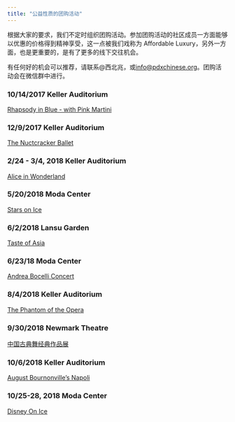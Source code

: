```yaml
---
title: "公益性质的团购活动"
---
```


根据大家的要求，我们不定时组织团购活动。参加团购活动的社区成员一方面能够以优惠的价格得到精神享受，这一点被我们戏称为 Affordable Luxury，另外一方面，也是更重要的，是有了更多的线下交往机会。

有任何好的机会可以推荐，请联系@西北兆，或[info@pdxchinese.org](mailto:info@pdxchinese.org)。团购活动会在微信群中进行。

### 10/14/2017 Keller Auditorium

[Rhapsody in Blue - with Pink Martini](https://www.obt.org/1718-season/rhapsody-in-blue-pink-martini/)

### 12/9/2017 Keller Auditorium

[The Nuctcracker Ballet](https://www.obt.org/1718-season/nutcracker/)

### 2/24 - 3/4, 2018 Keller Auditorium

[Alice in Wonderland](https://www.obt.org/1718-season/alice-in-wonderland)

### 5/20/2018 Moda Center

[Stars on Ice](http://rosequarter.com/event/stars-on-ice/)

### 6/2/2018 Lansu Garden

[Taste of Asia](https://lansugarden.org/things-to-do/events/taste-of-asia)

### 6/23/18 Moda Center

[Andrea Bocelli Concert](http://rosequarter.com/event/andrea-bocelli/)

### 8/4/2018 Keller Auditorium

[The Phantom of the Opera](https://portland.broadway.com/shows/phantom-opera/)

### 9/30/2018 Newmark Theatre

[中国古典舞经典作品展](http://portlandchinesetimes.com/dance-in-china/)

### 10/6/2018 Keller Auditorium

[August Bournonville’s Napoli](https://www.obt.org/18-19-season/napoli/)

### 10/25-28, 2018 Moda Center

[Disney On Ice](https://www.disneyonice.com/ticket-info/Dare-to-Dream/112108?gclid=Cj0KCQjw3ebdBRC1ARIsAD8U0V4xOFHyMS-tFHgK7QNFC3oZIaJAD-CmDv2AIMtGJt4F1XEoMukxJzQaAko3EALw_wcB)
